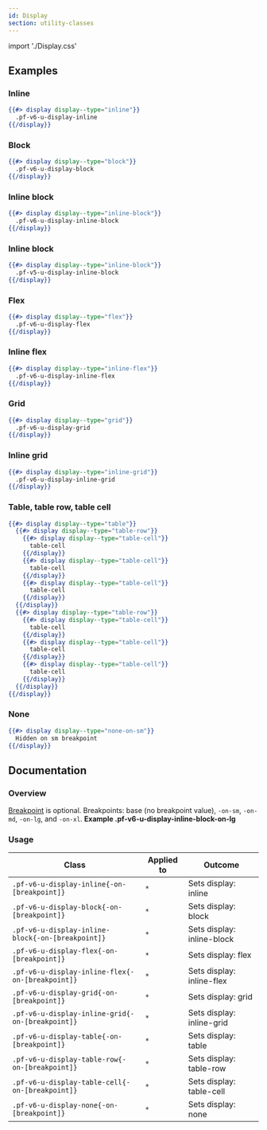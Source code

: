 ```yaml
---
id: Display
section: utility-classes
---
```


import './Display.css'

## Examples
### Inline
```hbs
{{#> display display--type="inline"}}
  .pf-v6-u-display-inline
{{/display}}
```

### Block
```hbs
{{#> display display--type="block"}}
  .pf-v6-u-display-block
{{/display}}
```

### Inline block
```hbs
{{#> display display--type="inline-block"}}
  .pf-v6-u-display-inline-block
{{/display}}
```

### Inline block
```hbs
{{#> display display--type="inline-block"}}
  .pf-v5-u-display-inline-block
{{/display}}
```

### Flex
```hbs
{{#> display display--type="flex"}}
  .pf-v6-u-display-flex
{{/display}}
```

### Inline flex
```hbs
{{#> display display--type="inline-flex"}}
  .pf-v6-u-display-inline-flex
{{/display}}
```

### Grid
```hbs
{{#> display display--type="grid"}}
  .pf-v6-u-display-grid
{{/display}}
```

### Inline grid
```hbs
{{#> display display--type="inline-grid"}}
  .pf-v6-u-display-inline-grid
{{/display}}
```

### Table, table row, table cell
```hbs
{{#> display display--type="table"}}
  {{#> display display--type="table-row"}}
    {{#> display display--type="table-cell"}}
      table-cell
    {{/display}}
    {{#> display display--type="table-cell"}}
      table-cell
    {{/display}}
    {{#> display display--type="table-cell"}}
      table-cell
    {{/display}}
  {{/display}}
  {{#> display display--type="table-row"}}
    {{#> display display--type="table-cell"}}
      table-cell
    {{/display}}
    {{#> display display--type="table-cell"}}
      table-cell
    {{/display}}
    {{#> display display--type="table-cell"}}
      table-cell
    {{/display}}
  {{/display}}
{{/display}}
```

### None
```hbs
{{#> display display--type="none-on-sm"}}
  Hidden on sm breakpoint
{{/display}}
```

## Documentation
### Overview
[Breakpoint](/developer-resources/global-css-variables#breakpoint-variables-and-class-suffixes) is optional. Breakpoints: base (no breakpoint value), `-on-sm`, `-on-md`, `-on-lg`, and `-on-xl`. **Example .pf-v6-u-display-inline-block-on-lg**

### Usage
| Class | Applied to | Outcome |
| -- | -- | -- |
| `.pf-v6-u-display-inline{-on-[breakpoint]}` | `*` |  Sets display: inline |
| `.pf-v6-u-display-block{-on-[breakpoint]}` | `*` |  Sets display: block |
| `.pf-v6-u-display-inline-block{-on-[breakpoint]}` | `*` |  Sets display: inline-block |
| `.pf-v6-u-display-flex{-on-[breakpoint]}` | `*` |  Sets display: flex |
| `.pf-v6-u-display-inline-flex{-on-[breakpoint]}` | `*` |  Sets display: inline-flex |
| `.pf-v6-u-display-grid{-on-[breakpoint]}` | `*` |  Sets display: grid |
| `.pf-v6-u-display-inline-grid{-on-[breakpoint]}` | `*` |  Sets display: inline-grid |
| `.pf-v6-u-display-table{-on-[breakpoint]}` | `*` |  Sets display: table |
| `.pf-v6-u-display-table-row{-on-[breakpoint]}` | `*` |  Sets display: table-row |
| `.pf-v6-u-display-table-cell{-on-[breakpoint]}` | `*` |  Sets display: table-cell |
| `.pf-v6-u-display-none{-on-[breakpoint]}` | `*` |  Sets display: none |
